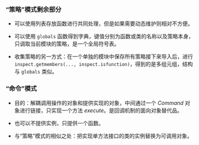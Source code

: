 ### “策略”模式剩余部分

- 可以使用列表存放函数进行共同处理，但是如果需要动态维护则相对不方便。

- 可以使用 `globals` 函数得到字典，键值分别为函数或类的名称以及策略本身，只调取当前模块的策略，是一个全局符号表。

- 收集策略的另一方式：在一个单独的模块中保存所有策略接下来导入后，进行 `inspect.getmembers(..., inspect.isfunction)`，得到的是多组元组，结构与 `globals` 类似。

### “命令”模式

- 目的：解耦调用操作的对象和提供实现的对象，中间通过一个 $Command$ 对象进行链接，只实现一个方法 $execute$。是回调机制的面向对象替代品。

- 也可以不提供实例，只提供一个函数。

- 与“策略”模式的相似之处：把实现单方法接口的类的实例替换为可调用对象。